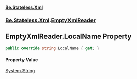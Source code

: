 #### [Be.Stateless.Xml](README.md 'README')
### [Be.Stateless.Xml](Be.Stateless.Xml.md 'Be.Stateless.Xml').[EmptyXmlReader](EmptyXmlReader.md 'Be.Stateless.Xml.EmptyXmlReader')

## EmptyXmlReader.LocalName Property

```csharp
public override string LocalName { get; }
```

#### Property Value
[System.String](https://docs.microsoft.com/en-us/dotnet/api/System.String 'System.String')
